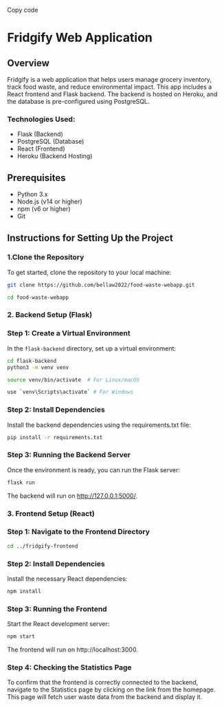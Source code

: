 
Copy code
# Fridgify Web Application

## Overview
Fridgify is a web application that helps users manage grocery inventory, track food waste, and reduce environmental impact. This app includes a React frontend and Flask backend. The backend is hosted on Heroku, and the database is pre-configured using PostgreSQL.

### Technologies Used:
- Flask (Backend)
- PostgreSQL (Database)
- React (Frontend)
- Heroku (Backend Hosting)
  
## Prerequisites
- Python 3.x
- Node.js (v14 or higher)
- npm (v6 or higher)
- Git

## Instructions for Setting Up the Project

### 1.Clone the Repository
To get started, clone the repository to your local machine:
```bash
git clone https://github.com/bellaw2022/food-waste-webapp.git
```
```bash
cd food-waste-webapp
```

### 2. Backend Setup (Flask)

### Step 1: Create a Virtual Environment
In the `flask-backend` directory, set up a virtual environment:
```bash
cd flask-backend
python3 -m venv venv
```
```bash
source venv/bin/activate  # For Linux/macOS
```


```bash
use `venv\Scripts\activate` # For Windows
```


### Step 2: Install Dependencies
Install the backend dependencies using the requirements.txt file:
```bash
pip install -r requirements.txt
```
### Step 3: Running the Backend Server
Once the environment is ready, you can run the Flask server:
```bash
flask run
```
The backend will run on http://127.0.0.1:5000/.

### 3. Frontend Setup (React)
### Step 1: Navigate to the Frontend Directory
```bash
cd ../fridgify-frontend
```
### Step 2: Install Dependencies
Install the necessary React dependencies:
```bash
npm install
```
### Step 3: Running the Frontend
Start the React development server:
```bash
npm start
```
The frontend will run on http://localhost:3000.

### Step 4: Checking the Statistics Page
To confirm that the frontend is correctly connected to the backend, navigate to the Statistics page by clicking on the link from the homepage. This page will fetch user waste data from the backend and display it.